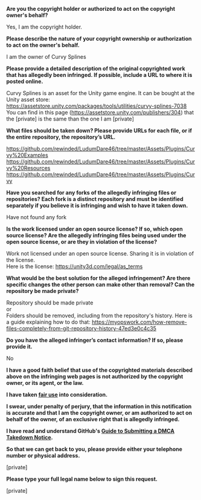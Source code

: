 **Are you the copyright holder or authorized to act on the copyright owner's behalf?**  
  
Yes, I am the copyright holder.  
  
**Please describe the nature of your copyright ownership or authorization to act on the owner's behalf.**  
  
I am the owner of Curvy Splines  
  
**Please provide a detailed description of the original copyrighted work that has allegedly been infringed. If possible, include a URL to where it is posted online.**  
  
Curvy Splines is an asset for the Unity game engine. It can be bought at the Unity asset store: https://assetstore.unity.com/packages/tools/utilities/curvy-splines-7038  
You can find in this page (https://assetstore.unity.com/publishers/304) that the [private] is the same than the one I am [private]
  
**What files should be taken down? Please provide URLs for each file, or if the entire repository, the repository’s URL.**  
  
https://github.com/rewinded/LudumDare46/tree/master/Assets/Plugins/Curvy%20Examples  
https://github.com/rewinded/LudumDare46/tree/master/Assets/Plugins/Curvy%20Resources  
https://github.com/rewinded/LudumDare46/tree/master/Assets/Plugins/Curvy  
  
**Have you searched for any forks of the allegedly infringing files or repositories? Each fork is a distinct repository and must be identified separately if you believe it is infringing and wish to have it taken down.**  
  
Have not found any fork  
  
**Is the work licensed under an open source license? If so, which open source license? Are the allegedly infringing files being used under the open source license, or are they in violation of the license?**  
  
Work not licensed under an open source license. Sharing it is in violation of the license.  
Here is the license: https://unity3d.com/legal/as_terms  
  
**What would be the best solution for the alleged infringement? Are there specific changes the other person can make other than removal? Can the repository be made private?**  
  
Repository should be made private  
or  
Folders should be removed, including from the repository's history. Here is a guide explaining how to do that: https://myopswork.com/how-remove-files-completely-from-git-repository-history-47ed3e0c4c35  
  
**Do you have the alleged infringer’s contact information? If so, please provide it.**  
  
No  
  
**I have a good faith belief that use of the copyrighted materials described above on the infringing web pages is not authorized by the copyright owner, or its agent, or the law.**  
  
**I have taken <a href="https://www.lumendatabase.org/topics/22">fair use</a> into consideration.**  
  
**I swear, under penalty of perjury, that the information in this notification is accurate and that I am the copyright owner, or am authorized to act on behalf of the owner, of an exclusive right that is allegedly infringed.**  
  
**I have read and understand GitHub's <a href="https://docs.github.com/articles/guide-to-submitting-a-dmca-takedown-notice/">Guide to Submitting a DMCA Takedown Notice</a>.**  
  
**So that we can get back to you, please provide either your telephone number or physical address.**  
  
[private]  
  
**Please type your full legal name below to sign this request.**  
  
[private]  

